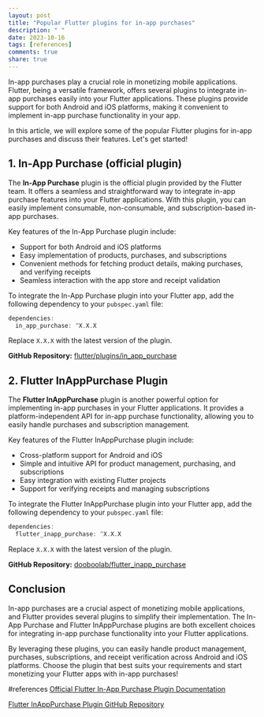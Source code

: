 ```yaml
---
layout: post
title: "Popular Flutter plugins for in-app purchases"
description: " "
date: 2023-10-16
tags: [references]
comments: true
share: true
---
```


In-app purchases play a crucial role in monetizing mobile applications. Flutter, being a versatile framework, offers several plugins to integrate in-app purchases easily into your Flutter applications. These plugins provide support for both Android and iOS platforms, making it convenient to implement in-app purchase functionality in your app.

In this article, we will explore some of the popular Flutter plugins for in-app purchases and discuss their features. Let's get started!

## 1. In-App Purchase (official plugin)

The **In-App Purchase** plugin is the official plugin provided by the Flutter team. It offers a seamless and straightforward way to integrate in-app purchase features into your Flutter applications. With this plugin, you can easily implement consumable, non-consumable, and subscription-based in-app purchases.

Key features of the In-App Purchase plugin include:

- Support for both Android and iOS platforms
- Easy implementation of products, purchases, and subscriptions
- Convenient methods for fetching product details, making purchases, and verifying receipts
- Seamless interaction with the app store and receipt validation

To integrate the In-App Purchase plugin into your Flutter app, add the following dependency to your `pubspec.yaml` file:

```dart
dependencies:
  in_app_purchase: ^X.X.X
```

Replace `X.X.X` with the latest version of the plugin.

**GitHub Repository:** [flutter/plugins/in_app_purchase](https://github.com/flutter/plugins/tree/master/packages/in_app_purchase)

## 2. Flutter InAppPurchase Plugin

The **Flutter InAppPurchase** plugin is another powerful option for implementing in-app purchases in your Flutter applications. It provides a platform-independent API for in-app purchase functionality, allowing you to easily handle purchases and subscription management.

Key features of the Flutter InAppPurchase plugin include:

- Cross-platform support for Android and iOS
- Simple and intuitive API for product management, purchasing, and subscriptions
- Easy integration with existing Flutter projects
- Support for verifying receipts and managing subscriptions

To integrate the Flutter InAppPurchase plugin into your Flutter app, add the following dependency to your `pubspec.yaml` file:

```dart
dependencies:
  flutter_inapp_purchase: ^X.X.X
```

Replace `X.X.X` with the latest version of the plugin.

**GitHub Repository:** [dooboolab/flutter_inapp_purchase](https://github.com/dooboolab/flutter_inapp_purchase)

## Conclusion

In-app purchases are a crucial aspect of monetizing mobile applications, and Flutter provides several plugins to simplify their implementation. The In-App Purchase and Flutter InAppPurchase plugins are both excellent choices for integrating in-app purchase functionality into your Flutter applications.

By leveraging these plugins, you can easily handle product management, purchases, subscriptions, and receipt verification across Android and iOS platforms. Choose the plugin that best suits your requirements and start monetizing your Flutter apps with in-app purchases!

#references
[Official Flutter In-App Purchase Plugin Documentation](https://pub.dev/packages/in_app_purchase#-readme-tab-)

[Flutter InAppPurchase Plugin GitHub Repository](https://github.com/dooboolab/flutter_inapp_purchase)